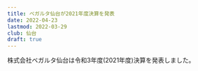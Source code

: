 ```yaml
---
title: ベガルタ仙台が2021年度決算を発表
date: 2022-04-23
lastmod: 2022-03-29
club: 仙台
draft: true
---
```


株式会社ベガルタ仙台は令和3年度(2021年度)決算を発表しました。
